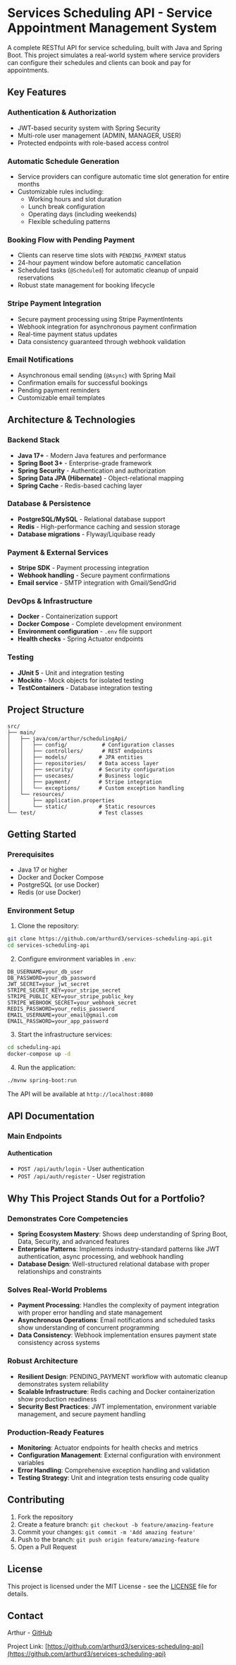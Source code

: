 # Services Scheduling API - Service Appointment Management System

A complete RESTful API for service scheduling, built with Java and Spring Boot. This project simulates a real-world system where service providers can configure their schedules and clients can book and pay for appointments.

## Key Features 

### Authentication & Authorization
- JWT-based security system with Spring Security
- Multi-role user management (ADMIN, MANAGER, USER)
- Protected endpoints with role-based access control

### Automatic Schedule Generation
- Service providers can configure automatic time slot generation for entire months
- Customizable rules including:
  - Working hours and slot duration
  - Lunch break configuration
  - Operating days (including weekends)
  - Flexible scheduling patterns

### Booking Flow with Pending Payment
- Clients can reserve time slots with `PENDING_PAYMENT` status
- 24-hour payment window before automatic cancellation
- Scheduled tasks (`@Scheduled`) for automatic cleanup of unpaid reservations
- Robust state management for booking lifecycle

### Stripe Payment Integration
- Secure payment processing using Stripe PaymentIntents
- Webhook integration for asynchronous payment confirmation
- Real-time payment status updates
- Data consistency guaranteed through webhook validation

### Email Notifications
- Asynchronous email sending (`@Async`) with Spring Mail
- Confirmation emails for successful bookings
- Pending payment reminders
- Customizable email templates

## Architecture & Technologies 

### Backend Stack
- **Java 17+** - Modern Java features and performance
- **Spring Boot 3+** - Enterprise-grade framework
- **Spring Security** - Authentication and authorization
- **Spring Data JPA (Hibernate)** - Object-relational mapping
- **Spring Cache** - Redis-based caching layer

### Database & Persistence
- **PostgreSQL/MySQL** - Relational database support
- **Redis** - High-performance caching and session storage
- **Database migrations** - Flyway/Liquibase ready

### Payment & External Services
- **Stripe SDK** - Payment processing integration
- **Webhook handling** - Secure payment confirmations
- **Email service** - SMTP integration with Gmail/SendGrid

### DevOps & Infrastructure
- **Docker** - Containerization support
- **Docker Compose** - Complete development environment
- **Environment configuration** - `.env` file support
- **Health checks** - Spring Actuator endpoints

### Testing
- **JUnit 5** - Unit and integration testing
- **Mockito** - Mock objects for isolated testing
- **TestContainers** - Database integration testing

## Project Structure

```
src/
├── main/
│   ├── java/com/arthur/schedulingApi/
│   │   ├── config/           # Configuration classes
│   │   ├── controllers/      # REST endpoints
│   │   ├── models/          # JPA entities
│   │   ├── repositories/    # Data access layer
│   │   ├── security/        # Security configuration
│   │   ├── usecases/        # Business logic
│   │   ├── payment/         # Stripe integration
│   │   └── exceptions/      # Custom exception handling
│   └── resources/
│       ├── application.properties
│       └── static/          # Static resources
└── test/                    # Test classes
```

## Getting Started

### Prerequisites
- Java 17 or higher
- Docker and Docker Compose
- PostgreSQL (or use Docker)
- Redis (or use Docker)

### Environment Setup

1. Clone the repository:
```bash
git clone https://github.com/arthurd3/services-scheduling-api.git
cd services-scheduling-api
```

2. Configure environment variables in `.env`:
```env
DB_USERNAME=your_db_user
DB_PASSWORD=your_db_password
JWT_SECRET=your_jwt_secret
STRIPE_SECRET_KEY=your_stripe_secret
STRIPE_PUBLIC_KEY=your_stripe_public_key
STRIPE_WEBHOOK_SECRET=your_webhook_secret
REDIS_PASSWORD=your_redis_password
EMAIL_USERNAME=your_email@gmail.com
EMAIL_PASSWORD=your_app_password
```

3. Start the infrastructure services:
```bash
cd scheduling-api
docker-compose up -d
```

4. Run the application:
```bash
./mvnw spring-boot:run
```

The API will be available at `http://localhost:8080`

## API Documentation

### Main Endpoints

#### Authentication
- `POST /api/auth/login` - User authentication
- `POST /api/auth/register` - User registration

## Why This Project Stands Out for a Portfolio? 

### Demonstrates Core Competencies
- **Spring Ecosystem Mastery**: Shows deep understanding of Spring Boot, Data, Security, and advanced features
- **Enterprise Patterns**: Implements industry-standard patterns like JWT authentication, async processing, and webhook handling
- **Database Design**: Well-structured relational database with proper relationships and constraints

### Solves Real-World Problems
- **Payment Processing**: Handles the complexity of payment integration with proper error handling and state management
- **Asynchronous Operations**: Email notifications and scheduled tasks show understanding of concurrent programming
- **Data Consistency**: Webhook implementation ensures payment state consistency across systems

### Robust Architecture
- **Resilient Design**: PENDING_PAYMENT workflow with automatic cleanup demonstrates system reliability
- **Scalable Infrastructure**: Redis caching and Docker containerization show production readiness
- **Security Best Practices**: JWT implementation, environment variable management, and secure payment handling

### Production-Ready Features
- **Monitoring**: Actuator endpoints for health checks and metrics
- **Configuration Management**: External configuration with environment variables
- **Error Handling**: Comprehensive exception handling and validation
- **Testing Strategy**: Unit and integration tests ensuring code quality

## Contributing

1. Fork the repository
2. Create a feature branch: `git checkout -b feature/amazing-feature`
3. Commit your changes: `git commit -m 'Add amazing feature'`
4. Push to the branch: `git push origin feature/amazing-feature`
5. Open a Pull Request

## License

This project is licensed under the MIT License - see the [LICENSE](LICENSE) file for details.

## Contact

Arthur - [GitHub](https://github.com/arthurd3)

Project Link: [https://github.com/arthurd3/services-scheduling-api](https://github.com/arthurd3/services-scheduling-api)
